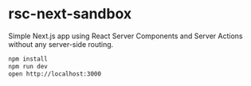 # rsc-next-sandbox

Simple Next.js app using React Server Components and Server Actions without any server-side routing. 

```sh
npm install
npm run dev
open http://localhost:3000
```